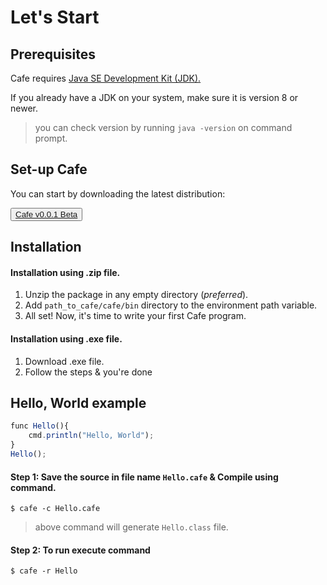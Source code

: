 # Let's Start



## Prerequisites

Cafe requires [Java SE Development Kit (JDK).](https://openjdk.java.net/projects/jdk8/)

If you already have a JDK on your system, make sure it is version 8 or newer.

> you can check version by running `java -version` on command prompt.



## Set-up Cafe

You can start by downloading the latest distribution:

<button backgroundColor="green">[ Cafe v0.0.1 Beta](https://github.com/cafe-jvm-lang/cafe/releases/download/v0.0.1-beta/cafe-0.0.1-beta.zip)</button>



## Installation

#### Installation using .zip file.

1. Unzip the package in any empty directory (*preferred*).
2. Add ``path_to_cafe/cafe/bin`` directory to the environment path variable.
3. All set! Now, it's time to write your first Cafe program.

#### Installation using .exe file.

1. Download .exe file.
2. Follow the steps & you're done



## Hello, World example

```javascript
func Hello(){
    cmd.println("Hello, World");
}
Hello();
```

#### Step 1: Save the source in file name ```Hello.cafe``` & Compile using command.

```
$ cafe -c Hello.cafe
```

> above command will generate ``Hello.class`` file.

#### Step 2: To run execute command

```
$ cafe -r Hello
```